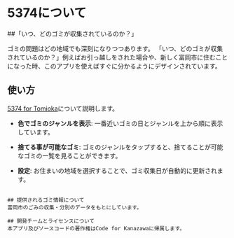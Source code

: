 # 5374について

##「いつ、どのゴミが収集されているのか？」

ゴミの問題はどの地域でも深刻になりつつあります。
「いつ、どのゴミが収集されているのか？」例えばお引っ越しをされた場合や、新しく富岡市に住むことになった時、このアプリを使えばすぐに分かるようにデザインされています。

## 使い方

[5374 for Tomioka](http://tomiokacity.github.io/5374/ )について説明します。

* **色でゴミのジャンルを表示**: 一番近いゴミの日とジャンルを上から順に表示しています。

* **捨てる事が可能なゴミ**: ゴミのジャンルをタップすると、捨てることが可能なゴミの一覧を見ることができます。

* **設定**: お住まいの地域を選択することで、ゴミ収集日が自動的に更新されます。
```

## 提供されるゴミ情報について
富岡市のごみの収集・分別のデータをもとにしています。

## 開発チームとライセンスについて
本アプリ及びソースコードの著作権はCode for Kanazawaに帰属します。
